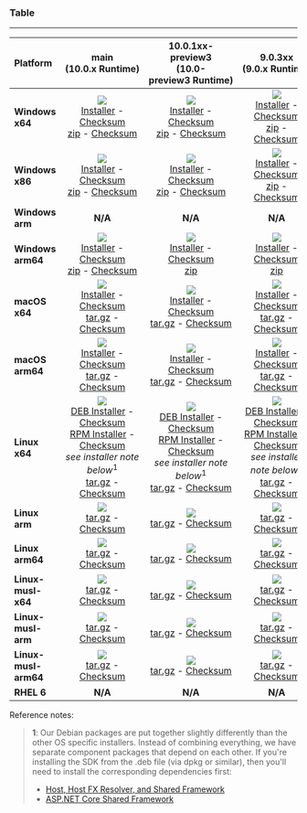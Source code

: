 ### Table

--------------------------------------------------------------------------------------
| Platform | main<br>(10.0.x&nbsp;Runtime) | 10.0.1xx-preview3<br>(10.0-preview3&nbsp;Runtime) | 9.0.3xx<br>(9.0.x&nbsp;Runtime) |
| :--------- | :----------: | :----------: | :----------: |
| **Windows x64** | [![][win-x64-badge-main]][win-x64-version-main]<br>[Installer][win-x64-installer-main] - [Checksum][win-x64-installer-checksum-main]<br>[zip][win-x64-zip-main] - [Checksum][win-x64-zip-checksum-main] | [![][win-x64-badge-10.0.1XX-preview3]][win-x64-version-10.0.1XX-preview3]<br>[Installer][win-x64-installer-10.0.1XX-preview3] - [Checksum][win-x64-installer-checksum-10.0.1XX-preview3]<br>[zip][win-x64-zip-10.0.1XX-preview3] - [Checksum][win-x64-zip-checksum-10.0.1XX-preview3] | [![][win-x64-badge-9.0.3XX]][win-x64-version-9.0.3XX]<br>[Installer][win-x64-installer-9.0.3XX] - [Checksum][win-x64-installer-checksum-9.0.3XX]<br>[zip][win-x64-zip-9.0.3XX] - [Checksum][win-x64-zip-checksum-9.0.3XX] |
| **Windows x86** | [![][win-x86-badge-main]][win-x86-version-main]<br>[Installer][win-x86-installer-main] - [Checksum][win-x86-installer-checksum-main]<br>[zip][win-x86-zip-main] - [Checksum][win-x86-zip-checksum-main] | [![][win-x86-badge-10.0.1XX-preview3]][win-x86-version-10.0.1XX-preview3]<br>[Installer][win-x86-installer-10.0.1XX-preview3] - [Checksum][win-x86-installer-checksum-10.0.1XX-preview3]<br>[zip][win-x86-zip-10.0.1XX-preview3] - [Checksum][win-x86-zip-checksum-10.0.1XX-preview3] | [![][win-x86-badge-9.0.3XX]][win-x86-version-9.0.3XX]<br>[Installer][win-x86-installer-9.0.3XX] - [Checksum][win-x86-installer-checksum-9.0.3XX]<br>[zip][win-x86-zip-9.0.3XX] - [Checksum][win-x86-zip-checksum-9.0.3XX] |
| **Windows arm** | **N/A** | **N/A** | **N/A** |
| **Windows arm64** | [![][win-arm64-badge-main]][win-arm64-version-main]<br>[Installer][win-arm64-installer-main] - [Checksum][win-arm64-installer-checksum-main]<br>[zip][win-arm64-zip-main] - [Checksum][win-arm64-zip-checksum-main] | [![][win-arm64-badge-10.0.1XX-preview3]][win-arm64-version-10.0.1XX-preview3]<br>[Installer][win-arm64-installer-10.0.1XX-preview3] - [Checksum][win-arm64-installer-checksum-10.0.1XX-preview3]<br>[zip][win-arm64-zip-10.0.1XX-preview3] | [![][win-arm64-badge-9.0.3XX]][win-arm64-version-9.0.3XX]<br>[Installer][win-arm64-installer-9.0.3XX] - [Checksum][win-arm64-installer-checksum-9.0.3XX]<br>[zip][win-arm64-zip-9.0.3XX] |
| **macOS x64** | [![][osx-x64-badge-main]][osx-x64-version-main]<br>[Installer][osx-x64-installer-main] - [Checksum][osx-x64-installer-checksum-main]<br>[tar.gz][osx-x64-targz-main] - [Checksum][osx-x64-targz-checksum-main] | [![][osx-x64-badge-10.0.1XX-preview3]][osx-x64-version-10.0.1XX-preview3]<br>[Installer][osx-x64-installer-10.0.1XX-preview3] - [Checksum][osx-x64-installer-checksum-10.0.1XX-preview3]<br>[tar.gz][osx-x64-targz-10.0.1XX-preview3] - [Checksum][osx-x64-targz-checksum-10.0.1XX-preview3] | [![][osx-x64-badge-9.0.3XX]][osx-x64-version-9.0.3XX]<br>[Installer][osx-x64-installer-9.0.3XX] - [Checksum][osx-x64-installer-checksum-9.0.3XX]<br>[tar.gz][osx-x64-targz-9.0.3XX] - [Checksum][osx-x64-targz-checksum-9.0.3XX] |
| **macOS arm64** | [![][osx-arm64-badge-main]][osx-arm64-version-main]<br>[Installer][osx-arm64-installer-main] - [Checksum][osx-arm64-installer-checksum-main]<br>[tar.gz][osx-arm64-targz-main] - [Checksum][osx-arm64-targz-checksum-main] | [![][osx-arm64-badge-10.0.1XX-preview3]][osx-arm64-version-10.0.1XX-preview3]<br>[Installer][osx-arm64-installer-10.0.1XX-preview3] - [Checksum][osx-arm64-installer-checksum-10.0.1XX-preview3]<br>[tar.gz][osx-arm64-targz-10.0.1XX-preview3] - [Checksum][osx-arm64-targz-checksum-10.0.1XX-preview3] | [![][osx-arm64-badge-9.0.3XX]][osx-arm64-version-9.0.3XX]<br>[Installer][osx-arm64-installer-9.0.3XX] - [Checksum][osx-arm64-installer-checksum-9.0.3XX]<br>[tar.gz][osx-arm64-targz-9.0.3XX] - [Checksum][osx-arm64-targz-checksum-9.0.3XX] |
| **Linux x64** | [![][linux-badge-main]][linux-version-main]<br>[DEB Installer][linux-DEB-installer-main] - [Checksum][linux-DEB-installer-checksum-main]<br>[RPM Installer][linux-RPM-installer-main] - [Checksum][linux-RPM-installer-checksum-main]<br>_see installer note below_<sup>1</sup><br>[tar.gz][linux-targz-main] - [Checksum][linux-targz-checksum-main] | [![][linux-badge-10.0.1XX-preview3]][linux-version-10.0.1XX-preview3]<br>[DEB Installer][linux-DEB-installer-10.0.1XX-preview3] - [Checksum][linux-DEB-installer-checksum-10.0.1XX-preview3]<br>[RPM Installer][linux-RPM-installer-10.0.1XX-preview3] - [Checksum][linux-RPM-installer-checksum-10.0.1XX-preview3]<br>_see installer note below_<sup>1</sup><br>[tar.gz][linux-targz-10.0.1XX-preview3] - [Checksum][linux-targz-checksum-10.0.1XX-preview3] | [![][linux-badge-9.0.3XX]][linux-version-9.0.3XX]<br>[DEB Installer][linux-DEB-installer-9.0.3XX] - [Checksum][linux-DEB-installer-checksum-9.0.3XX]<br>[RPM Installer][linux-RPM-installer-9.0.3XX] - [Checksum][linux-RPM-installer-checksum-9.0.3XX]<br>_see installer note below_<sup>1</sup><br>[tar.gz][linux-targz-9.0.3XX] - [Checksum][linux-targz-checksum-9.0.3XX] |
| **Linux arm** | [![][linux-arm-badge-main]][linux-arm-version-main]<br>[tar.gz][linux-arm-targz-main] - [Checksum][linux-arm-targz-checksum-main] | [![][linux-arm-badge-10.0.1XX-preview3]][linux-arm-version-10.0.1XX-preview3]<br>[tar.gz][linux-arm-targz-10.0.1XX-preview3] - [Checksum][linux-arm-targz-checksum-10.0.1XX-preview3] | [![][linux-arm-badge-9.0.3XX]][linux-arm-version-9.0.3XX]<br>[tar.gz][linux-arm-targz-9.0.3XX] - [Checksum][linux-arm-targz-checksum-9.0.3XX] |
| **Linux arm64** | [![][linux-arm64-badge-main]][linux-arm64-version-main]<br>[tar.gz][linux-arm64-targz-main] - [Checksum][linux-arm64-targz-checksum-main] | [![][linux-arm64-badge-10.0.1XX-preview3]][linux-arm64-version-10.0.1XX-preview3]<br>[tar.gz][linux-arm64-targz-10.0.1XX-preview3] - [Checksum][linux-arm64-targz-checksum-10.0.1XX-preview3] | [![][linux-arm64-badge-9.0.3XX]][linux-arm64-version-9.0.3XX]<br>[tar.gz][linux-arm64-targz-9.0.3XX] - [Checksum][linux-arm64-targz-checksum-9.0.3XX] |
| **Linux-musl-x64** | [![][linux-musl-x64-badge-main]][linux-musl-x64-version-main]<br>[tar.gz][linux-musl-x64-targz-main] - [Checksum][linux-musl-x64-targz-checksum-main] | [![][linux-musl-x64-badge-10.0.1XX-preview3]][linux-musl-x64-version-10.0.1XX-preview3]<br>[tar.gz][linux-musl-x64-targz-10.0.1XX-preview3] - [Checksum][linux-musl-x64-targz-checksum-10.0.1XX-preview3] | [![][linux-musl-x64-badge-9.0.3XX]][linux-musl-x64-version-9.0.3XX]<br>[tar.gz][linux-musl-x64-targz-9.0.3XX] - [Checksum][linux-musl-x64-targz-checksum-9.0.3XX] |
| **Linux-musl-arm** | [![][linux-musl-arm-badge-main]][linux-musl-arm-version-main]<br>[tar.gz][linux-musl-arm-targz-main] - [Checksum][linux-musl-arm-targz-checksum-main] | [![][linux-musl-arm-badge-10.0.1XX-preview3]][linux-musl-arm-version-10.0.1XX-preview3]<br>[tar.gz][linux-musl-arm-targz-10.0.1XX-preview3] - [Checksum][linux-musl-arm-targz-checksum-10.0.1XX-preview3] | [![][linux-musl-arm-badge-9.0.3XX]][linux-musl-arm-version-9.0.3XX]<br>[tar.gz][linux-musl-arm-targz-9.0.3XX] - [Checksum][linux-musl-arm-targz-checksum-9.0.3XX] |
| **Linux-musl-arm64** | [![][linux-musl-arm64-badge-main]][linux-musl-arm64-version-main]<br>[tar.gz][linux-musl-arm64-targz-main] - [Checksum][linux-musl-arm64-targz-checksum-main] | [![][linux-musl-arm64-badge-10.0.1XX-preview3]][linux-musl-arm64-version-10.0.1XX-preview3]<br>[tar.gz][linux-musl-arm64-targz-10.0.1XX-preview3] - [Checksum][linux-musl-arm64-targz-checksum-10.0.1XX-preview3] | [![][linux-musl-arm64-badge-9.0.3XX]][linux-musl-arm64-version-9.0.3XX]<br>[tar.gz][linux-musl-arm64-targz-9.0.3XX] - [Checksum][linux-musl-arm64-targz-checksum-9.0.3XX] |
| **RHEL 6** | **N/A** | **N/A** | **N/A** |

Reference notes:
> **1**: Our Debian packages are put together slightly differently than the other OS specific installers. Instead of combining everything, we have separate component packages that depend on each other. If you're installing the SDK from the .deb file (via dpkg or similar), then you'll need to install the corresponding dependencies first:
> * [Host, Host FX Resolver, and Shared Framework](https://github.com/dotnet/runtime/blob/main/docs/project/dogfooding.md#nightly-builds-table)
> * [ASP.NET Core Shared Framework](https://github.com/aspnet/AspNetCore/blob/main/docs/DailyBuilds.md)

[win-x64-badge-main]: https://aka.ms/dotnet/10.0.1xx/daily/win_x64_Release_version_badge.svg?no-cache
[win-x64-version-main]: https://aka.ms/dotnet/10.0.1xx/daily/productCommit-win-x64.txt
[win-x64-installer-main]: https://aka.ms/dotnet/10.0.1xx/daily/dotnet-sdk-win-x64.exe
[win-x64-installer-checksum-main]: https://aka.ms/dotnet/10.0.1xx/daily/dotnet-sdk-win-x64.exe.sha512
[win-x64-zip-main]: https://aka.ms/dotnet/10.0.1xx/daily/dotnet-sdk-win-x64.zip
[win-x64-zip-checksum-main]: https://aka.ms/dotnet/10.0.1xx/daily/dotnet-sdk-win-x64.zip.sha512

[win-x64-badge-10.0.1XX-preview3]: https://aka.ms/dotnet/10.0.1xx-preview3/daily/win_x64_Release_version_badge.svg?no-cache
[win-x64-version-10.0.1XX-preview3]: https://aka.ms/dotnet/10.0.1xx-preview3/daily/productCommit-win-x64.txt
[win-x64-installer-10.0.1XX-preview3]: https://aka.ms/dotnet/10.0.1xx-preview3/daily/dotnet-sdk-win-x64.exe
[win-x64-installer-checksum-10.0.1XX-preview3]: https://aka.ms/dotnet/10.0.1xx-preview3/daily/dotnet-sdk-win-x64.exe.sha512
[win-x64-zip-10.0.1XX-preview3]: https://aka.ms/dotnet/10.0.1xx-preview3/daily/dotnet-sdk-win-x64.zip
[win-x64-zip-checksum-10.0.1XX-preview3]: https://aka.ms/dotnet/10.0.1xx-preview3/daily/dotnet-sdk-win-x64.zip.sha512

[win-x64-badge-9.0.3XX]: https://aka.ms/dotnet/9.0.3xx/daily/win_x64_Release_version_badge.svg?no-cache
[win-x64-version-9.0.3XX]: https://aka.ms/dotnet/9.0.3xx/daily/productCommit-win-x64.txt
[win-x64-installer-9.0.3XX]: https://aka.ms/dotnet/9.0.3xx/daily/dotnet-sdk-win-x64.exe
[win-x64-installer-checksum-9.0.3XX]: https://aka.ms/dotnet/9.0.3xx/daily/dotnet-sdk-win-x64.exe.sha512
[win-x64-zip-9.0.3XX]: https://aka.ms/dotnet/9.0.3xx/daily/dotnet-sdk-win-x64.zip
[win-x64-zip-checksum-9.0.3XX]: https://aka.ms/dotnet/9.0.3xx/daily/dotnet-sdk-win-x64.zip.sha512

[win-x86-badge-main]: https://aka.ms/dotnet/10.0.1xx/daily/win_x86_Release_version_badge.svg?no-cache
[win-x86-version-main]: https://aka.ms/dotnet/10.0.1xx/daily/productCommit-win-x86.txt
[win-x86-installer-main]: https://aka.ms/dotnet/10.0.1xx/daily/dotnet-sdk-win-x86.exe
[win-x86-installer-checksum-main]: https://aka.ms/dotnet/10.0.1xx/daily/dotnet-sdk-win-x86.exe.sha512
[win-x86-zip-main]: https://aka.ms/dotnet/10.0.1xx/daily/dotnet-sdk-win-x86.zip
[win-x86-zip-checksum-main]: https://aka.ms/dotnet/10.0.1xx/daily/dotnet-sdk-win-x86.zip.sha512

[win-x86-badge-10.0.1XX-preview3]: https://aka.ms/dotnet/10.0.1xx-preview3/daily/win_x86_Release_version_badge.svg?no-cache
[win-x86-version-10.0.1XX-preview3]: https://aka.ms/dotnet/10.0.1xx-preview3/daily/productCommit-win-x86.txt
[win-x86-installer-10.0.1XX-preview3]: https://aka.ms/dotnet/10.0.1xx-preview3/daily/dotnet-sdk-win-x86.exe
[win-x86-installer-checksum-10.0.1XX-preview3]: https://aka.ms/dotnet/10.0.1xx-preview3/daily/dotnet-sdk-win-x86.exe.sha512
[win-x86-zip-10.0.1XX-preview3]: https://aka.ms/dotnet/10.0.1xx-preview3/daily/dotnet-sdk-win-x86.zip
[win-x86-zip-checksum-10.0.1XX-preview3]: https://aka.ms/dotnet/10.0.1xx-preview3/daily/dotnet-sdk-win-x86.zip.sha512

[win-x86-badge-9.0.3XX]: https://aka.ms/dotnet/9.0.3xx/daily/win_x86_Release_version_badge.svg?no-cache
[win-x86-version-9.0.3XX]: https://aka.ms/dotnet/9.0.3xx/daily/productCommit-win-x86.txt
[win-x86-installer-9.0.3XX]: https://aka.ms/dotnet/9.0.3xx/daily/dotnet-sdk-win-x86.exe
[win-x86-installer-checksum-9.0.3XX]: https://aka.ms/dotnet/9.0.3xx/daily/dotnet-sdk-win-x86.exe.sha512
[win-x86-zip-9.0.3XX]: https://aka.ms/dotnet/9.0.3xx/daily/dotnet-sdk-win-x86.zip
[win-x86-zip-checksum-9.0.3XX]: https://aka.ms/dotnet/9.0.3xx/daily/dotnet-sdk-win-x86.zip.sha512

[osx-x64-badge-main]: https://aka.ms/dotnet/10.0.1xx/daily/osx_x64_Release_version_badge.svg?no-cache
[osx-x64-version-main]: https://aka.ms/dotnet/10.0.1xx/daily/productCommit-osx-x64.txt
[osx-x64-installer-main]: https://aka.ms/dotnet/10.0.1xx/daily/dotnet-sdk-osx-x64.pkg
[osx-x64-installer-checksum-main]: https://aka.ms/dotnet/10.0.1xx/daily/dotnet-sdk-osx-x64.pkg.sha512
[osx-x64-targz-main]: https://aka.ms/dotnet/10.0.1xx/daily/dotnet-sdk-osx-x64.tar.gz
[osx-x64-targz-checksum-main]: https://aka.ms/dotnet/10.0.1xx/daily/dotnet-sdk-osx-x64.pkg.tar.gz.sha512

[osx-x64-badge-10.0.1XX-preview3]: https://aka.ms/dotnet/10.0.1xx-preview3/daily/osx_x64_Release_version_badge.svg?no-cache
[osx-x64-version-10.0.1XX-preview3]: https://aka.ms/dotnet/10.0.1xx-preview3/daily/productCommit-osx-x64.txt
[osx-x64-installer-10.0.1XX-preview3]: https://aka.ms/dotnet/10.0.1xx-preview3/daily/dotnet-sdk-osx-x64.pkg
[osx-x64-installer-checksum-10.0.1XX-preview3]: https://aka.ms/dotnet/10.0.1xx-preview3/daily/dotnet-sdk-osx-x64.pkg.sha512
[osx-x64-targz-10.0.1XX-preview3]: https://aka.ms/dotnet/10.0.1xx-preview3/daily/dotnet-sdk-osx-x64.tar.gz
[osx-x64-targz-checksum-10.0.1XX-preview3]: https://aka.ms/dotnet/10.0.1xx-preview3/daily/dotnet-sdk-osx-x64.pkg.tar.gz.sha512

[osx-x64-badge-9.0.3XX]: https://aka.ms/dotnet/9.0.3xx/daily/osx_x64_Release_version_badge.svg?no-cache
[osx-x64-version-9.0.3XX]: https://aka.ms/dotnet/9.0.3xx/daily/productCommit-osx-x64.txt
[osx-x64-installer-9.0.3XX]: https://aka.ms/dotnet/9.0.3xx/daily/dotnet-sdk-osx-x64.pkg
[osx-x64-installer-checksum-9.0.3XX]: https://aka.ms/dotnet/9.0.3xx/daily/dotnet-sdk-osx-x64.pkg.sha512
[osx-x64-targz-9.0.3XX]: https://aka.ms/dotnet/9.0.3xx/daily/dotnet-sdk-osx-x64.tar.gz
[osx-x64-targz-checksum-9.0.3XX]: https://aka.ms/dotnet/9.0.3xx/daily/dotnet-sdk-osx-x64.pkg.tar.gz.sha512

[osx-arm64-badge-main]: https://aka.ms/dotnet/10.0.1xx/daily/osx_arm64_Release_version_badge.svg?no-cache
[osx-arm64-version-main]: https://aka.ms/dotnet/10.0.1xx/daily/productCommit-osx-arm64.txt
[osx-arm64-installer-main]: https://aka.ms/dotnet/10.0.1xx/daily/dotnet-sdk-osx-arm64.pkg
[osx-arm64-installer-checksum-main]: https://aka.ms/dotnet/10.0.1xx/daily/dotnet-sdk-osx-arm64.pkg.sha512
[osx-arm64-targz-main]: https://aka.ms/dotnet/10.0.1xx/daily/dotnet-sdk-osx-arm64.tar.gz
[osx-arm64-targz-checksum-main]: https://aka.ms/dotnet/10.0.1xx/daily/dotnet-sdk-osx-arm64.pkg.tar.gz.sha512

[osx-arm64-badge-10.0.1XX-preview3]: https://aka.ms/dotnet/10.0.1xx-preview3/daily/osx_arm64_Release_version_badge.svg?no-cache
[osx-arm64-version-10.0.1XX-preview3]: https://aka.ms/dotnet/10.0.1xx-preview3/daily/productCommit-osx-arm64.txt
[osx-arm64-installer-10.0.1XX-preview3]: https://aka.ms/dotnet/10.0.1xx-preview3/daily/dotnet-sdk-osx-arm64.pkg
[osx-arm64-installer-checksum-10.0.1XX-preview3]: https://aka.ms/dotnet/10.0.1xx-preview3/daily/dotnet-sdk-osx-arm64.pkg.sha512
[osx-arm64-targz-10.0.1XX-preview3]: https://aka.ms/dotnet/10.0.1xx-preview3/daily/dotnet-sdk-osx-arm64.tar.gz
[osx-arm64-targz-checksum-10.0.1XX-preview3]: https://aka.ms/dotnet/10.0.1xx-preview3/daily/dotnet-sdk-osx-arm64.pkg.tar.gz.sha512

[osx-arm64-badge-9.0.3XX]: https://aka.ms/dotnet/9.0.3xx/daily/osx_arm64_Release_version_badge.svg?no-cache
[osx-arm64-version-9.0.3XX]: https://aka.ms/dotnet/9.0.3xx/daily/productCommit-osx-arm64.txt
[osx-arm64-installer-9.0.3XX]: https://aka.ms/dotnet/9.0.3xx/daily/dotnet-sdk-osx-arm64.pkg
[osx-arm64-installer-checksum-9.0.3XX]: https://aka.ms/dotnet/9.0.3xx/daily/dotnet-sdk-osx-arm64.pkg.sha512
[osx-arm64-targz-9.0.3XX]: https://aka.ms/dotnet/9.0.3xx/daily/dotnet-sdk-osx-arm64.tar.gz
[osx-arm64-targz-checksum-9.0.3XX]: https://aka.ms/dotnet/9.0.3xx/daily/dotnet-sdk-osx-arm64.pkg.tar.gz.sha512

[linux-badge-main]: https://aka.ms/dotnet/10.0.1xx/daily/linux_x64_Release_version_badge.svg?no-cache
[linux-version-main]: https://aka.ms/dotnet/10.0.1xx/daily/productCommit-linux-x64.txt
[linux-DEB-installer-main]: https://aka.ms/dotnet/10.0.1xx/daily/dotnet-sdk-x64.deb
[linux-DEB-installer-checksum-main]: https://aka.ms/dotnet/10.0.1xx/daily/dotnet-sdk-x64.deb.sha512
[linux-RPM-installer-main]: https://aka.ms/dotnet/10.0.1xx/daily/dotnet-sdk-x64.rpm
[linux-RPM-installer-checksum-main]: https://aka.ms/dotnet/10.0.1xx/daily/dotnet-sdk-x64.rpm.sha512
[linux-targz-main]: https://aka.ms/dotnet/10.0.1xx/daily/dotnet-sdk-linux-x64.tar.gz
[linux-targz-checksum-main]: https://aka.ms/dotnet/10.0.1xx/daily/dotnet-sdk-linux-x64.tar.gz.sha512

[linux-badge-10.0.1XX-preview3]: https://aka.ms/dotnet/10.0.1xx-preview3/daily/linux_x64_Release_version_badge.svg?no-cache
[linux-version-10.0.1XX-preview3]: https://aka.ms/dotnet/10.0.1xx-preview3/daily/productCommit-linux-x64.txt
[linux-DEB-installer-10.0.1XX-preview3]: https://aka.ms/dotnet/10.0.1xx-preview3/daily/dotnet-sdk-x64.deb
[linux-DEB-installer-checksum-10.0.1XX-preview3]: https://aka.ms/dotnet/10.0.1xx-preview3/daily/dotnet-sdk-x64.deb.sha512
[linux-RPM-installer-10.0.1XX-preview3]: https://aka.ms/dotnet/10.0.1xx-preview3/daily/dotnet-sdk-x64.rpm
[linux-RPM-installer-checksum-10.0.1XX-preview3]: https://aka.ms/dotnet/10.0.1xx-preview3/daily/dotnet-sdk-x64.rpm.sha512
[linux-targz-10.0.1XX-preview3]: https://aka.ms/dotnet/10.0.1xx-preview3/daily/dotnet-sdk-linux-x64.tar.gz
[linux-targz-checksum-10.0.1XX-preview3]: https://aka.ms/dotnet/10.0.1xx-preview3/daily/dotnet-sdk-linux-x64.tar.gz.sha512

[linux-badge-9.0.3XX]: https://aka.ms/dotnet/9.0.3xx/daily/linux_x64_Release_version_badge.svg?no-cache
[linux-version-9.0.3XX]: https://aka.ms/dotnet/9.0.3xx/daily/productCommit-linux-x64.txt
[linux-DEB-installer-9.0.3XX]: https://aka.ms/dotnet/9.0.3xx/daily/dotnet-sdk-x64.deb
[linux-DEB-installer-checksum-9.0.3XX]: https://aka.ms/dotnet/9.0.3xx/daily/dotnet-sdk-x64.deb.sha512
[linux-RPM-installer-9.0.3XX]: https://aka.ms/dotnet/9.0.3xx/daily/dotnet-sdk-x64.rpm
[linux-RPM-installer-checksum-9.0.3XX]: https://aka.ms/dotnet/9.0.3xx/daily/dotnet-sdk-x64.rpm.sha512
[linux-targz-9.0.3XX]: https://aka.ms/dotnet/9.0.3xx/daily/dotnet-sdk-linux-x64.tar.gz
[linux-targz-checksum-9.0.3XX]: https://aka.ms/dotnet/9.0.3xx/daily/dotnet-sdk-linux-x64.tar.gz.sha512

[linux-arm-badge-main]: https://aka.ms/dotnet/10.0.1xx/daily/linux_arm_Release_version_badge.svg?no-cache
[linux-arm-version-main]: https://aka.ms/dotnet/10.0.1xx/daily/productCommit-linux-arm.txt
[linux-arm-targz-main]: https://aka.ms/dotnet/10.0.1xx/daily/dotnet-sdk-linux-arm.tar.gz
[linux-arm-targz-checksum-main]: https://aka.ms/dotnet/10.0.1xx/daily/dotnet-sdk-linux-arm.tar.gz.sha512

[linux-arm-badge-10.0.1XX-preview3]: https://aka.ms/dotnet/10.0.1xx-preview3/daily/linux_arm_Release_version_badge.svg?no-cache
[linux-arm-version-10.0.1XX-preview3]: https://aka.ms/dotnet/10.0.1xx-preview3/daily/productCommit-linux-arm.txt
[linux-arm-targz-10.0.1XX-preview3]: https://aka.ms/dotnet/10.0.1xx-preview3/daily/dotnet-sdk-linux-arm.tar.gz
[linux-arm-targz-checksum-10.0.1XX-preview3]: https://aka.ms/dotnet/10.0.1xx-preview3/daily/dotnet-sdk-linux-arm.tar.gz.sha512

[linux-arm-badge-9.0.3XX]: https://aka.ms/dotnet/9.0.3xx/daily/linux_arm_Release_version_badge.svg?no-cache
[linux-arm-version-9.0.3XX]: https://aka.ms/dotnet/9.0.3xx/daily/productCommit-linux-arm.txt
[linux-arm-targz-9.0.3XX]: https://aka.ms/dotnet/9.0.3xx/daily/dotnet-sdk-linux-arm.tar.gz
[linux-arm-targz-checksum-9.0.3XX]: https://aka.ms/dotnet/9.0.3xx/daily/dotnet-sdk-linux-arm.tar.gz.sha512

[linux-arm64-badge-main]: https://aka.ms/dotnet/10.0.1xx/daily/linux_arm64_Release_version_badge.svg?no-cache
[linux-arm64-version-main]: https://aka.ms/dotnet/10.0.1xx/daily/productCommit-linux-arm64.txt
[linux-arm64-targz-main]: https://aka.ms/dotnet/10.0.1xx/daily/dotnet-sdk-linux-arm64.tar.gz
[linux-arm64-targz-checksum-main]: https://aka.ms/dotnet/10.0.1xx/daily/dotnet-sdk-linux-arm64.tar.gz.sha512

[linux-arm64-badge-10.0.1XX-preview3]: https://aka.ms/dotnet/10.0.1xx-preview3/daily/linux_arm64_Release_version_badge.svg?no-cache
[linux-arm64-version-10.0.1XX-preview3]: https://aka.ms/dotnet/10.0.1xx-preview3/daily/productCommit-linux-arm64.txt
[linux-arm64-targz-10.0.1XX-preview3]: https://aka.ms/dotnet/10.0.1xx-preview3/daily/dotnet-sdk-linux-arm64.tar.gz
[linux-arm64-targz-checksum-10.0.1XX-preview3]: https://aka.ms/dotnet/10.0.1xx-preview3/daily/dotnet-sdk-linux-arm64.tar.gz.sha512

[linux-arm64-badge-9.0.3XX]: https://aka.ms/dotnet/9.0.3xx/daily/linux_arm64_Release_version_badge.svg?no-cache
[linux-arm64-version-9.0.3XX]: https://aka.ms/dotnet/9.0.3xx/daily/productCommit-linux-arm64.txt
[linux-arm64-targz-9.0.3XX]: https://aka.ms/dotnet/9.0.3xx/daily/dotnet-sdk-linux-arm64.tar.gz
[linux-arm64-targz-checksum-9.0.3XX]: https://aka.ms/dotnet/9.0.3xx/daily/dotnet-sdk-linux-arm64.tar.gz.sha512

[rhel-6-badge-main]: https://aka.ms/dotnet/10.0.1xx/daily/rhel.6_x64_Release_version_badge.svg?no-cache
[rhel-6-version-main]: https://aka.ms/dotnet/10.0.1xx/daily/productCommit-rhel.6-x64.txt
[rhel-6-targz-main]: https://aka.ms/dotnet/10.0.1xx/daily/dotnet-sdk-rhel.6-x64.tar.gz
[rhel-6-targz-checksum-main]: https://aka.ms/dotnet/10.0.1xx/daily/dotnet-sdk-rhel.6-x64.tar.gz.sha512

[rhel-6-badge-10.0.1XX-preview3]: https://aka.ms/dotnet/10.0.1xx-preview3/daily/rhel.6_x64_Release_version_badge.svg?no-cache
[rhel-6-version-10.0.1XX-preview3]: https://aka.ms/dotnet/10.0.1xx-preview3/daily/productCommit-rhel.6-x64.txt
[rhel-6-targz-10.0.1XX-preview3]: https://aka.ms/dotnet/10.0.1xx-preview3/daily/dotnet-sdk-rhel.6-x64.tar.gz
[rhel-6-targz-checksum-10.0.1XX-preview3]: https://aka.ms/dotnet/10.0.1xx-preview3/daily/dotnet-sdk-rhel.6-x64.tar.gz.sha512

[rhel-6-badge-9.0.3XX]: https://aka.ms/dotnet/9.0.3xx/daily/rhel.6_x64_Release_version_badge.svg?no-cache
[rhel-6-version-9.0.3XX]: https://aka.ms/dotnet/9.0.3xx/daily/productCommit-rhel.6-x64.txt
[rhel-6-targz-9.0.3XX]: https://aka.ms/dotnet/9.0.3xx/daily/dotnet-sdk-rhel.6-x64.tar.gz
[rhel-6-targz-checksum-9.0.3XX]: https://aka.ms/dotnet/9.0.3xx/daily/dotnet-sdk-rhel.6-x64.tar.gz.sha512

[linux-musl-x64-badge-main]: https://aka.ms/dotnet/10.0.1xx/daily/linux_musl_x64_Release_version_badge.svg?no-cache
[linux-musl-x64-version-main]: https://aka.ms/dotnet/10.0.1xx/daily/productCommit-linux-musl-x64.txt
[linux-musl-x64-targz-main]: https://aka.ms/dotnet/10.0.1xx/daily/dotnet-sdk-linux-musl-x64.tar.gz
[linux-musl-x64-targz-checksum-main]: https://aka.ms/dotnet/10.0.1xx/daily/dotnet-sdk-linux-musl-x64.tar.gz.sha512

[linux-musl-x64-badge-10.0.1XX-preview3]: https://aka.ms/dotnet/10.0.1xx-preview3/daily/linux_musl_x64_Release_version_badge.svg?no-cache
[linux-musl-x64-version-10.0.1XX-preview3]: https://aka.ms/dotnet/10.0.1xx-preview3/daily/productCommit-linux-musl-x64.txt
[linux-musl-x64-targz-10.0.1XX-preview3]: https://aka.ms/dotnet/10.0.1xx-preview3/daily/dotnet-sdk-linux-musl-x64.tar.gz
[linux-musl-x64-targz-checksum-10.0.1XX-preview3]: https://aka.ms/dotnet/10.0.1xx-preview3/daily/dotnet-sdk-linux-musl-x64.tar.gz.sha512

[linux-musl-x64-badge-9.0.3XX]: https://aka.ms/dotnet/9.0.3xx/daily/linux_musl_x64_Release_version_badge.svg?no-cache
[linux-musl-x64-version-9.0.3XX]: https://aka.ms/dotnet/9.0.3xx/daily/productCommit-linux-musl-x64.txt
[linux-musl-x64-targz-9.0.3XX]: https://aka.ms/dotnet/9.0.3xx/daily/dotnet-sdk-linux-musl-x64.tar.gz
[linux-musl-x64-targz-checksum-9.0.3XX]: https://aka.ms/dotnet/9.0.3xx/daily/dotnet-sdk-linux-musl-x64.tar.gz.sha512

[linux-musl-arm-badge-main]: https://aka.ms/dotnet/10.0.1xx/daily/linux_musl_arm_Release_version_badge.svg?no-cache
[linux-musl-arm-version-main]: https://aka.ms/dotnet/10.0.1xx/daily/productCommit-linux-musl-arm.txt
[linux-musl-arm-targz-main]: https://aka.ms/dotnet/10.0.1xx/daily/dotnet-sdk-linux-musl-arm.tar.gz
[linux-musl-arm-targz-checksum-main]: https://aka.ms/dotnet/10.0.1xx/daily/dotnet-sdk-linux-musl-arm.tar.gz.sha512

[linux-musl-arm-badge-10.0.1XX-preview3]: https://aka.ms/dotnet/10.0.1xx-preview3/daily/linux_musl_arm_Release_version_badge.svg?no-cache
[linux-musl-arm-version-10.0.1XX-preview3]: https://aka.ms/dotnet/10.0.1xx-preview3/daily/productCommit-linux-musl-arm.txt
[linux-musl-arm-targz-10.0.1XX-preview3]: https://aka.ms/dotnet/10.0.1xx-preview3/daily/dotnet-sdk-linux-musl-arm.tar.gz
[linux-musl-arm-targz-checksum-10.0.1XX-preview3]: https://aka.ms/dotnet/10.0.1xx-preview3/daily/dotnet-sdk-linux-musl-arm.tar.gz.sha512

[linux-musl-arm-badge-9.0.3XX]: https://aka.ms/dotnet/9.0.3xx/daily/linux_musl_arm_Release_version_badge.svg?no-cache
[linux-musl-arm-version-9.0.3XX]: https://aka.ms/dotnet/9.0.3xx/daily/productCommit-linux-musl-arm.txt
[linux-musl-arm-targz-9.0.3XX]: https://aka.ms/dotnet/9.0.3xx/daily/dotnet-sdk-linux-musl-arm.tar.gz
[linux-musl-arm-targz-checksum-9.0.3XX]: https://aka.ms/dotnet/9.0.3xx/daily/dotnet-sdk-linux-musl-arm.tar.gz.sha512

[linux-musl-arm64-badge-main]: https://aka.ms/dotnet/10.0.1xx/daily/linux_musl_arm64_Release_version_badge.svg?no-cache
[linux-musl-arm64-version-main]: https://aka.ms/dotnet/10.0.1xx/daily/productCommit-linux-musl-arm64.txt
[linux-musl-arm64-targz-main]: https://aka.ms/dotnet/10.0.1xx/daily/dotnet-sdk-linux-musl-arm64.tar.gz
[linux-musl-arm64-targz-checksum-main]: https://aka.ms/dotnet/10.0.1xx/daily/dotnet-sdk-linux-musl-arm64.tar.gz.sha512

[linux-musl-arm64-badge-10.0.1XX-preview3]: https://aka.ms/dotnet/10.0.1xx-preview3/daily/linux_musl_arm64_Release_version_badge.svg?no-cache
[linux-musl-arm64-version-10.0.1XX-preview3]: https://aka.ms/dotnet/10.0.1xx-preview3/daily/productCommit-linux-musl-arm64.txt
[linux-musl-arm64-targz-10.0.1XX-preview3]: https://aka.ms/dotnet/10.0.1xx-preview3/daily/dotnet-sdk-linux-musl-arm64.tar.gz
[linux-musl-arm64-targz-checksum-10.0.1XX-preview3]: https://aka.ms/dotnet/10.0.1xx-preview3/daily/dotnet-sdk-linux-musl-arm64.tar.gz.sha512

[linux-musl-arm64-badge-9.0.3XX]: https://aka.ms/dotnet/9.0.3xx/daily/linux_musl_arm64_Release_version_badge.svg?no-cache
[linux-musl-arm64-version-9.0.3XX]: https://aka.ms/dotnet/9.0.3xx/daily/productCommit-linux-musl-arm64.txt
[linux-musl-arm64-targz-9.0.3XX]: https://aka.ms/dotnet/9.0.3xx/daily/dotnet-sdk-linux-musl-arm64.tar.gz
[linux-musl-arm64-targz-checksum-9.0.3XX]: https://aka.ms/dotnet/9.0.3xx/daily/dotnet-sdk-linux-musl-arm64.tar.gz.sha512

[win-arm-badge-main]: https://aka.ms/dotnet/10.0.1xx/daily/win_arm_Release_version_badge.svg?no-cache
[win-arm-version-main]: https://aka.ms/dotnet/10.0.1xx/daily/productCommit-win-arm.txt
[win-arm-zip-main]: https://aka.ms/dotnet/10.0.1xx/daily/dotnet-sdk-win-arm.zip
[win-arm-zip-checksum-main]: https://aka.ms/dotnet/10.0.1xx/daily/dotnet-sdk-win-arm.zip.sha512

[win-arm-badge-10.0.1XX-preview3]: https://aka.ms/dotnet/10.0.1xx-preview3/daily/win_arm_Release_version_badge.svg?no-cache
[win-arm-version-10.0.1XX-preview3]: https://aka.ms/dotnet/10.0.1xx-preview3/daily/productCommit-win-arm.txt
[win-arm-zip-10.0.1XX-preview3]: https://aka.ms/dotnet/10.0.1xx-preview3/daily/dotnet-sdk-win-arm.zip
[win-arm-zip-checksum-10.0.1XX-preview3]: https://aka.ms/dotnet/10.0.1xx-preview3/daily/dotnet-sdk-win-arm.zip.sha512

[win-arm-badge-9.0.3XX]: https://aka.ms/dotnet/9.0.3xx/daily/win_arm_Release_version_badge.svg?no-cache
[win-arm-version-9.0.3XX]: https://aka.ms/dotnet/9.0.3xx/daily/productCommit-win-arm.txt
[win-arm-zip-9.0.3XX]: https://aka.ms/dotnet/9.0.3xx/daily/dotnet-sdk-win-arm.zip
[win-arm-zip-checksum-9.0.3XX]: https://aka.ms/dotnet/9.0.3xx/daily/dotnet-sdk-win-arm.zip.sha512

[win-arm64-badge-main]: https://aka.ms/dotnet/10.0.1xx/daily/win_arm64_Release_version_badge.svg?no-cache
[win-arm64-version-main]: https://aka.ms/dotnet/10.0.1xx/daily/productCommit-win-arm64.txt
[win-arm64-installer-main]: https://aka.ms/dotnet/10.0.1xx/daily/dotnet-sdk-win-arm64.exe
[win-arm64-installer-checksum-main]: https://aka.ms/dotnet/10.0.1xx/daily/dotnet-sdk-win-arm64.exe.sha512
[win-arm64-zip-main]: https://aka.ms/dotnet/10.0.1xx/daily/dotnet-sdk-win-arm64.zip
[win-arm64-zip-checksum-main]: https://aka.ms/dotnet/10.0.1xx/daily/dotnet-sdk-win-arm64.zip.sha512

[win-arm64-badge-10.0.1XX-preview3]: https://aka.ms/dotnet/10.0.1xx-preview3/daily/win_arm64_Release_version_badge.svg?no-cache
[win-arm64-version-10.0.1XX-preview3]: https://aka.ms/dotnet/10.0.1xx-preview3/daily/productCommit-win-arm64.txt
[win-arm64-installer-10.0.1XX-preview3]: https://aka.ms/dotnet/10.0.1xx-preview3/daily/dotnet-sdk-win-arm64.exe
[win-arm64-installer-checksum-10.0.1XX-preview3]: https://aka.ms/dotnet/10.0.1xx-preview3/daily/dotnet-sdk-win-arm64.exe.sha512
[win-arm64-zip-10.0.1XX-preview3]: https://aka.ms/dotnet/10.0.1xx-preview3/daily/dotnet-sdk-win-arm64.zip
[win-arm64-zip-checksum-10.0.1XX-preview3]: https://aka.ms/dotnet/10.0.1xx-preview3/daily/dotnet-sdk-win-arm64.zip.sha512

[win-arm64-badge-9.0.3XX]: https://aka.ms/dotnet/9.0.3xx/daily/win_arm64_Release_version_badge.svg?no-cache
[win-arm64-version-9.0.3XX]: https://aka.ms/dotnet/9.0.3xx/daily/productCommit-win-arm64.txt
[win-arm64-installer-9.0.3XX]: https://aka.ms/dotnet/9.0.3xx/daily/dotnet-sdk-win-arm64.exe
[win-arm64-installer-checksum-9.0.3XX]: https://aka.ms/dotnet/9.0.3xx/daily/dotnet-sdk-win-arm64.exe.sha512
[win-arm64-zip-9.0.3XX]: https://aka.ms/dotnet/9.0.3xx/daily/dotnet-sdk-win-arm64.zip
[win-arm64-zip-checksum-9.0.3XX]: https://aka.ms/dotnet/9.0.3xx/daily/dotnet-sdk-win-arm64.zip.sha512
